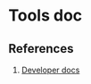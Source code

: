 # Tools doc


## References
1. [Developer docs](https://iree.dev/developers/general/developer-overview/)
